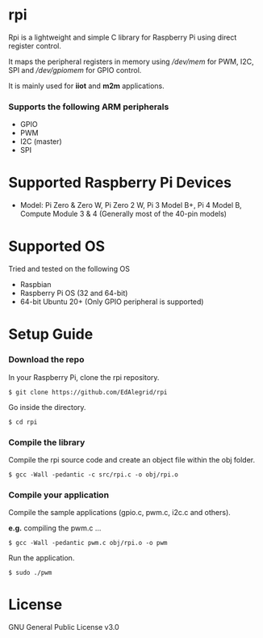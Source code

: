 # rpi

Rpi is a lightweight and simple C library for Raspberry Pi using direct register control.

It maps the peripheral registers in memory using */dev/mem* for PWM, I2C, SPI and */dev/gpiomem* for GPIO control.

It is mainly used for **iiot** and **m2m** applications. 

### Supports the following ARM peripherals

* GPIO 
* PWM  
* I2C (master)  
* SPI

# Supported Raspberry Pi Devices
* Model: Pi Zero & Zero W, Pi Zero 2 W, Pi 3 Model B+, Pi 4 Model B, Compute Module 3 & 4 (Generally most of the 40-pin models)

# Supported OS
Tried and tested on the following OS
- Raspbian
- Raspberry Pi OS (32 and 64-bit)
- 64-bit Ubuntu 20+ (Only GPIO peripheral is supported)


# Setup Guide
### Download the repo
In your Raspberry Pi, clone the rpi repository.
```console
$ git clone https://github.com/EdAlegrid/rpi
```

Go inside the directory.
```console
$ cd rpi
```
### Compile the library
Compile the rpi source code and create an object file within the obj folder. 
```console
$ gcc -Wall -pedantic -c src/rpi.c -o obj/rpi.o
```

### Compile your application
Compile the sample applications (gpio.c, pwm.c, i2c.c and others).

**e.g.** compiling the pwm.c ...
```console
$ gcc -Wall -pedantic pwm.c obj/rpi.o -o pwm
```

Run the application.
```console
$ sudo ./pwm
```

# License

GNU General Public License v3.0
